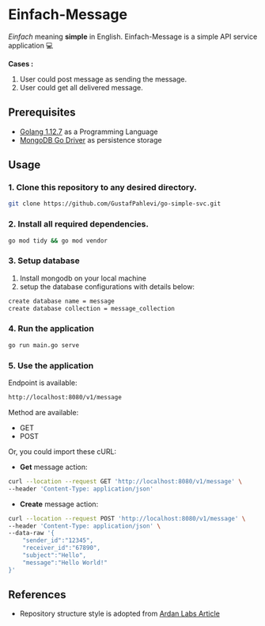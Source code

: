 # Einfach-Message
_Einfach_ meaning __simple__ in English. Einfach-Message is a simple API service application ‍💻

__Cases :__  
1. User could post message as sending the message. 
2. User could get all delivered message.

## Prerequisites
- [Golang 1.12.7][go] as a Programming Language
- [MongoDB Go Driver][mongodb] as persistence storage

## Usage

### 1. Clone this repository to any desired directory.
```sh
git clone https://github.com/GustafPahlevi/go-simple-svc.git
```

### 2. Install all required dependencies.
```sh
go mod tidy && go mod vendor
```

### 3. Setup database
1. Install mongodb on your local machine
2. setup the database configurations with details below:
```sh
create database name = message
create database collection = message_collection
```

### 4. Run the application
```sh
go run main.go serve
```

### 5. Use the application
Endpoint is available:
```sh
http://localhost:8080/v1/message
```

Method are available:
- GET
- POST

Or, you could import these cURL:
- __Get__ message action: 
```sh
curl --location --request GET 'http://localhost:8080/v1/message' \
--header 'Content-Type: application/json'
```
- __Create__ message action:
```sh
curl --location --request POST 'http://localhost:8080/v1/message' \
--header 'Content-Type: application/json' \
--data-raw '{
	"sender_id":"12345",
	"receiver_id":"67890",
	"subject":"Hello",
	"message":"Hello World!"
}'
```

## References
- Repository structure style is adopted from [Ardan Labs Article](ardan)

[go]: https://golang.org/dl/ 
[mongodb]: https://github.com/mongodb/mongo-go-driver